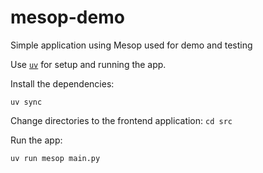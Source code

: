 # mesop-demo
Simple application using Mesop used for demo and testing

Use [`uv`](https://docs.astral.sh/uv/) for setup and running the app.

Install the dependencies:

```
uv sync
```

Change directories to the frontend application: `cd src`

Run the app:

```
uv run mesop main.py
```